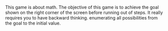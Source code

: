 This game is about math. The objective of this game is to achieve the goal shown on the right corner of the screen before running out of steps. It really requires you to have backward thinking. enumerating all possibilities from the goal to the initial value.